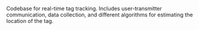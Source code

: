 Codebase for real-time tag tracking. Includes user-transmitter communication, data collection, and different algorithms for estimating the location of the tag.
